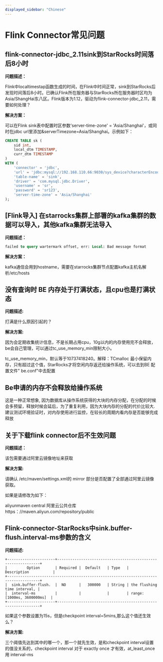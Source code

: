 ```yaml
---
displayed_sidebar: "Chinese"
---
```


# Flink Connector常见问题

## flink-connector-jdbc_2.11sink到StarRocks时间落后8小时

**问题描述：**

Flink中localtimestap函数生成的时间，在Flink中时间正常，sink到StarRocks后发现时间落后8小时。已确认Flink所在服务器与StarRocks所在服务器时区均为Asia/ShangHai东八区。Flink版本为1.12，驱动为flink-connector-jdbc_2.11，需要如何处理？

**解决方案：**

可以在Flink sink表中配置时区参数'server-time-zone' = 'Asia/Shanghai'，或同时在jdbc url里添加&serverTimezone=Asia/Shanghai。示例如下：

```sql
CREATE TABLE sk (
    sid int,
    local_dtm TIMESTAMP,
    curr_dtm TIMESTAMP
)
WITH (
    'connector' = 'jdbc',
    'url' = 'jdbc:mysql://192.168.110.66:9030/sys_device?characterEncoding=utf-8&serverTimezone=Asia/Shanghai',
    'table-name' = 'sink',
    'driver' = 'com.mysql.jdbc.Driver',
    'username' = 'sr',
    'password' = 'sr123',
    'server-time-zone' = 'Asia/Shanghai'
);
```

## [Flink导入] 在starrocks集群上部署的kafka集群的数据可以导入，其他kafka集群无法导入

**问题描述：**

```SQL
failed to query wartermark offset, err: Local: Bad message format
```

**解决方案：**

kafka通信会用到hostname，需要在starrocks集群节点配置kafka主机名解析/etc/hosts

## 没有查询时 BE 内存处于打满状态，且cpu也是打满状态

**问题描述:**

打满是什么原因引起的？

**解决方案:**

因为会定期收集统计信息，不是长期占用cpu，10g以内的内存使用完不会释放，be会自己管理，可以通过tc_use_memory_min限制大小。

tc_use_memory_min，默认等于10737418240。解释：TCmalloc 最小保留内存，只有超过这个值，StarRocks才将空闲内存返还给操作系统，可以去到BE 配置文件" be.conf"中去配置

## Be申请的内存不会释放给操作系统

这是一种正常想象, 因为数据库从操作系统获得的大块的内存分配，在分配的时候会多预留，释放时候会延后，为了重复利用，因为大块内存的分配的代价比较大. 建议测试环境验证时，对内存使用进行监控，在较长的周期内看内存是否能够完成释放

## 关于下载flink connector后不生效问题

**问题描述：**

该包需要通过阿里云镜像地址来获取

**解决方案:**

请确认 /etc/maven/settings.xml的 mirror 部分是否配置了全部通过阿里云镜像获取。

 如果是请修改为如下：

 <mirror>
    <id>aliyunmaven </id>
    <mirrorf>central</mirrorf>
    <name>阿里云公共仓库</name>
    <url>https：//maven.aliyun.com/repository/public</url>
</mirror>

## Flink-connector-StarRocks中sink.buffer-flush.interval-ms参数的含义

**问题描述:**

```plain text
+----------------------+--------------------------------------------------------------+
|         Option       | Required |  Default   | Type   |       Description           |
+-------------------------------------------------------------------------------------+
|  sink.buffer-flush.  |  NO      |   300000   | String | the flushing time interval, |
|  interval-ms         |          |            |        | range: [1000ms, 3600000ms]  |
+----------------------+--------------------------------------------------------------+
```

如果这个参数设置为15s，但是checkpoint interval=5mins,那么这个值还生效么？

**解决方案:**

三个阈值先达到其中的哪一个，那一个就先生效，是和checkpoint interval设置的值没关系的，checkpoint interval 对于 exactly once 才有效，at_least_once 用 interval-ms
